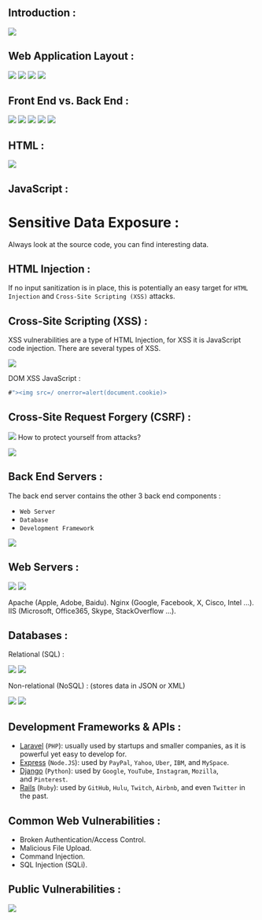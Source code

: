 ## Introduction : 

![](https://github.com/nolancarougepro/Hack-The-Box-Academy/blob/main/Tier%200/Fundamental/Introduction%20To%20Web%20Applications/Images/Intro.png)

## Web Application Layout : 

![](https://github.com/nolancarougepro/Hack-The-Box-Academy/blob/main/Tier%200/Fundamental/Introduction%20To%20Web%20Applications/Images/one-server-arch.jpg)
![](https://github.com/nolancarougepro/Hack-The-Box-Academy/blob/main/Tier%200/Fundamental/Introduction%20To%20Web%20Applications/Images/client-server-model.jpg)
![](https://github.com/nolancarougepro/Hack-The-Box-Academy/blob/main/Tier%200/Fundamental/Introduction%20To%20Web%20Applications/Images/many-server-one-db-arch.jpg)
![](https://github.com/nolancarougepro/Hack-The-Box-Academy/blob/main/Tier%200/Fundamental/Introduction%20To%20Web%20Applications/Images/many-server-many-db-arch.jpg)

## Front End vs. Back End : 

![](https://github.com/nolancarougepro/Hack-The-Box-Academy/blob/main/Tier%200/Fundamental/Introduction%20To%20Web%20Applications/Images/frontend-components.jpg)
![](https://github.com/nolancarougepro/Hack-The-Box-Academy/blob/main/Tier%200/Fundamental/Introduction%20To%20Web%20Applications/Images/backend-server.jpg)
![](https://github.com/nolancarougepro/Hack-The-Box-Academy/blob/main/Tier%200/Fundamental/Introduction%20To%20Web%20Applications/Images/Mistake1.png)
![](https://github.com/nolancarougepro/Hack-The-Box-Academy/blob/main/Tier%200/Fundamental/Introduction%20To%20Web%20Applications/Images/Mistake2.png)
![](https://github.com/nolancarougepro/Hack-The-Box-Academy/blob/main/Tier%200/Fundamental/Introduction%20To%20Web%20Applications/Images/Vulnerability.png)

## HTML : 

![](https://github.com/nolancarougepro/Hack-The-Box-Academy/blob/main/Tier%200/Fundamental/Introduction%20To%20Web%20Applications/Images/Encoding%20Char.png)

## JavaScript : 
# Sensitive Data Exposure : 

Always look at the source code, you can find interesting data.

## HTML Injection : 

If no input sanitization is in place, this is potentially an easy target for `HTML Injection` and `Cross-Site Scripting (XSS)` attacks.
## Cross-Site Scripting (XSS) : 

XSS vulnerabilities are a type of HTML Injection, for XSS it is JavaScript code injection. There are several types of XSS.

![](https://github.com/nolancarougepro/Hack-The-Box-Academy/blob/main/Tier%200/Fundamental/Introduction%20To%20Web%20Applications/Images/XSS%20Types.png)

DOM XSS JavaScript : 
```javascript
#"><img src=/ onerror=alert(document.cookie)>
```

## Cross-Site Request Forgery (CSRF) : 
![](https://github.com/nolancarougepro/Hack-The-Box-Academy/blob/main/Tier%200/Fundamental/Introduction%20To%20Web%20Applications/Images/CSRF.png)
How to protect yourself from attacks?

![](https://github.com/nolancarougepro/Hack-The-Box-Academy/blob/main/Tier%200/Fundamental/Introduction%20To%20Web%20Applications/Images/Prevent.png)

## Back End Servers : 

The back end server contains the other 3 back end components :
- `Web Server`
- `Database`
- `Development Framework`

![](https://github.com/nolancarougepro/Hack-The-Box-Academy/blob/main/Tier%200/Fundamental/Introduction%20To%20Web%20Applications/Images/Servers%20Type.png)

## Web Servers : 

![](https://github.com/nolancarougepro/Hack-The-Box-Academy/blob/main/Tier%200/Fundamental/Introduction%20To%20Web%20Applications/Images/Code1.png)
![](https://github.com/nolancarougepro/Hack-The-Box-Academy/blob/main/Tier%200/Fundamental/Introduction%20To%20Web%20Applications/Images/Code2.png)

Apache (Apple, Adobe, Baidu).
Nginx (Google, Facebook, X, Cisco, Intel ...).
IIS (Microsoft, Office365, Skype, StackOverflow ...).

## Databases : 

Relational (SQL) : 

![](https://github.com/nolancarougepro/Hack-The-Box-Academy/blob/main/Tier%200/Fundamental/Introduction%20To%20Web%20Applications/Images/web_apps_relational_db.jpg)
![](https://github.com/nolancarougepro/Hack-The-Box-Academy/blob/main/Tier%200/Fundamental/Introduction%20To%20Web%20Applications/Images/SQLType.png)

Non-relational (NoSQL) : (stores data in JSON or XML)

![](https://github.com/nolancarougepro/Hack-The-Box-Academy/blob/main/Tier%200/Fundamental/Introduction%20To%20Web%20Applications/Images/web_apps_non-relational_db.jpg)
![](https://github.com/nolancarougepro/Hack-The-Box-Academy/blob/main/Tier%200/Fundamental/Introduction%20To%20Web%20Applications/Images/NoSQLType.png)

## Development Frameworks & APIs : 

- [Laravel](https://laravel.com/) (`PHP`): usually used by startups and smaller companies, as it is powerful yet easy to develop for.
- [Express](https://expressjs.com/) (`Node.JS`): used by `PayPal`, `Yahoo`, `Uber`, `IBM`, and `MySpace`.
- [Django](https://www.djangoproject.com/) (`Python`): used by `Google`, `YouTube`, `Instagram`, `Mozilla`, and `Pinterest`.
- [Rails](https://rubyonrails.org/) (`Ruby`): used by `GitHub`, `Hulu`, `Twitch`, `Airbnb`, and even `Twitter` in the past.

## Common Web Vulnerabilities : 

- Broken Authentication/Access Control.
- Malicious File Upload.
- Command Injection.
- SQL Injection (SQLi).

## Public Vulnerabilities : 

![](https://github.com/nolancarougepro/Hack-The-Box-Academy/blob/main/Tier%200/Fundamental/Introduction%20To%20Web%20Applications/Images/CVSS.png)
